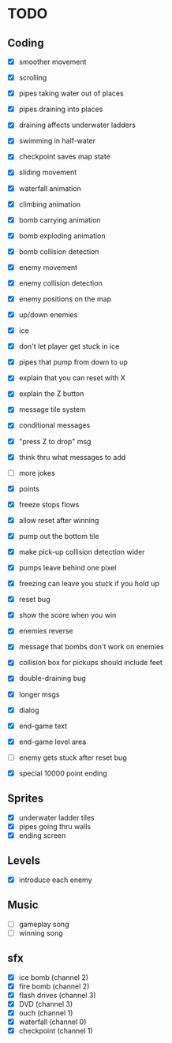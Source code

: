 # TODO

## Coding

* [X] smoother movement

* [X] scrolling
* [X] pipes taking water out of places
* [X] pipes draining into places
* [X] draining affects underwater ladders

* [X] swimming in half-water
* [X] checkpoint saves map state

* [X] sliding movement
* [X] waterfall animation
* [X] climbing animation

* [X] bomb carrying animation
* [X] bomb exploding animation
* [X] bomb collision detection

* [X] enemy movement
* [X] enemy collision detection
* [X] enemy positions on the map
* [X] up/down enemies

* [X] ice
* [X] don't let player get stuck in ice
* [X] pipes that pump from down to up

* [X] explain that you can reset with X
* [X] explain the Z button

* [X] message tile system
* [X] conditional messages
* [X] "press Z to drop" msg
* [X] think thru what messages to add
* [ ] more jokes

* [X] points

* [X] freeze stops flows
* [X] allow reset after winning
* [X] pump out the bottom tile
* [X] make pick-up collision detection wider
* [X] pumps leave behind one pixel
* [X] freezing can leave you stuck if you hold up

* [X] reset bug
* [X] show the score when you win
* [X] enemies reverse
* [X] message that bombs don't work on enemies
* [X] collision box for pickups should include feet

* [X] double-draining bug
* [X] longer msgs
* [X] dialog

* [X] end-game text
* [X] end-game level area
* [ ] enemy gets stuck after reset bug
* [X] special 10000 point ending

## Sprites

* [X] underwater ladder tiles
* [X] pipes going thru walls
* [X] ending screen

## Levels

* [X] introduce each enemy

## Music

* [ ] gameplay song
* [ ] winning song

## sfx

* [X] ice bomb (channel 2)
* [X] fire bomb (channel 2)
* [X] flash drives (channel 3)
* [X] DVD (channel 3)
* [X] ouch (channel 1)
* [X] waterfall (channel 0)
* [X] checkpoint (channel 1)
